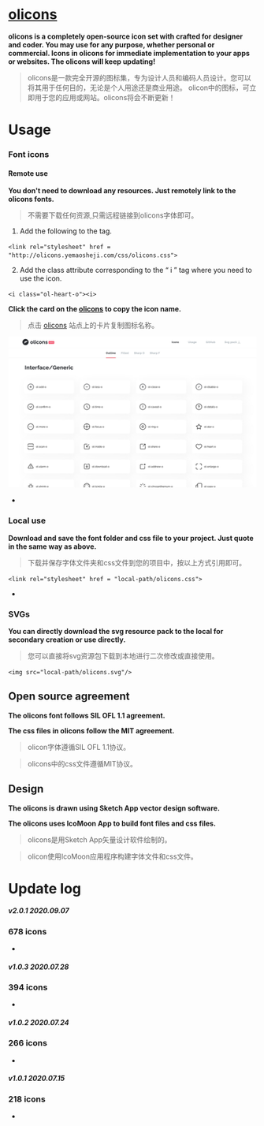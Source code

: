 # [olicons](http://olicons.yemaosheji.com) 

**olicons is a completely open-source icon set with crafted for designer and coder. You may use for any purpose, whether personal or commercial. Icons in olicons for immediate implementation to your apps or websites. The olicons will keep updating!**

>olicons是一款完全开源的图标集，专为设计人员和编码人员设计。您可以将其用于任何目的，无论是个人用途还是商业用途。 olicon中的图标，可立即用于您的应用或网站。olicons将会不断更新！


# Usage

### Font icons

#### Remote use

**You don't need to download any resources. Just remotely link to the olicons fonts.**

>不需要下载任何资源,只需远程链接到olicons字体即可。

1. Add the following to the <head> tag.
  
`<link rel="stylesheet" href = "http://olicons.yemaosheji.com/css/olicons.css">`


2. Add the class attribute corresponding to the “ i ” tag where you need to use the icon.

`<i class="ol-heart-o"><i>`


**Click the card on the [olicons](http://olicons.yemaosheji.com) to copy the icon name.**

>点击 [olicons](http://olicons.yemaosheji.com) 站点上的卡片复制图标名称。


![alt web](https://github.com/owlling/olicons-site/blob/master/images/web.jpg?raw=true)


-


### Local use

**Download and save the font folder and css file to your project. Just quote in the same way as above.**

>下载并保存字体文件夹和css文件到您的项目中，按以上方式引用即可。

`<link rel="stylesheet" href = "local-path/olicons.css">`


-


### SVGs

**You can directly download the svg resource pack to the local for secondary creation or use directly.**

>您可以直接将svg资源包下载到本地进行二次修改或直接使用。

`<img src="local-path/olicons.svg"/>`


## Open source agreement

**The olicons font follows SIL OFL 1.1 agreement.**

**The css files in olicons follow the MIT agreement.**

>olicon字体遵循SIL OFL 1.1协议。

>olicons中的css文件遵循MIT协议。


## Design

**The olicons is drawn using Sketch App vector design software.**

**The olicons uses IcoMoon App to build font files and css files.**

>olicons是用Sketch App矢量设计软件绘制的。

>olicon使用IcoMoon应用程序构建字体文件和css文件。


# Update log

##### v2.0.1 2020.09.07

### 678 icons

-

##### v1.0.3 2020.07.28

### 394 icons

-

##### v1.0.2 2020.07.24

### 266 icons

-

##### v1.0.1 2020.07.15

### 218 icons

-

